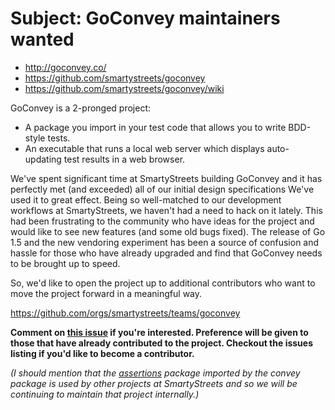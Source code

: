 # Subject: GoConvey maintainers wanted

- http://goconvey.co/
- https://github.com/smartystreets/goconvey
- https://github.com/smartystreets/goconvey/wiki

GoConvey is a 2-pronged project:

- A package you import in your test code that allows you to write BDD-style tests.
- An executable that runs a local web server which displays auto-updating test results in a web browser.

We've spent significant time at SmartyStreets building GoConvey and it has perfectly met (and exceeded) all of our initial design specifications We've used it to great effect. Being so well-matched to our development workflows at SmartyStreets, we haven't had a need to hack on it lately. This had been frustrating to the community who have ideas for the project and would like to see new features (and some old bugs fixed). The release of Go 1.5 and the new vendoring experiment has been a source of confusion and hassle for those who have already upgraded and find that GoConvey needs to be brought up to speed.

So, we'd like to open the project up to additional contributors who want to move the project forward in a meaningful way.

https://github.com/orgs/smartystreets/teams/goconvey

**Comment on [this issue](https://github.com/smartystreets/goconvey/issues/329) if you're interested. Preference will be given to those that have already contributed to the project. Checkout the issues listing if you'd like to become a contributor.**

_(I should mention that the [assertions](https://github.com/smartystreets/assertions) package imported by the convey package is used by other projects at SmartyStreets and so we will be continuing to maintain that project internally.)_
